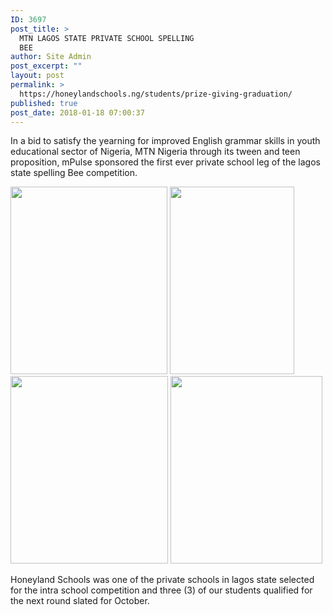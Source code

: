 ```yaml
---
ID: 3697
post_title: >
  MTN LAGOS STATE PRIVATE SCHOOL SPELLING
  BEE
author: Site Admin
post_excerpt: ""
layout: post
permalink: >
  https://honeylandschools.ng/students/prize-giving-graduation/
published: true
post_date: 2018-01-18 07:00:37
---
```

In a bid to satisfy the yearning for improved English grammar skills in youth educational sector of Nigeria, MTN Nigeria through its tween and teen proposition, mPulse sponsored the first ever private school leg of the lagos state spelling Bee competition.

<img class="alignnone size-medium wp-image-9246" src="https://honeylandschools.ng/wp-content/uploads/2018/01/WhatsApp-Image-2019-07-28-at-10.43.34-AM-251x300.jpeg" alt="" width="251" height="300" /> <img class="alignnone size-medium wp-image-9245" src="https://honeylandschools.ng/wp-content/uploads/2018/01/WhatsApp-Image-2019-07-28-at-10.43.32-AM-199x300.jpeg" alt="" width="199" height="300" /> <img class="alignnone size-medium wp-image-9244" src="https://honeylandschools.ng/wp-content/uploads/2018/01/WhatsApp-Image-2019-07-28-at-10.43.31-AM-252x300.jpeg" alt="" width="252" height="300" /> <img class="alignnone size-medium wp-image-9243" src="https://honeylandschools.ng/wp-content/uploads/2018/01/WhatsApp-Image-2019-07-28-at-10.43.29-AM-243x300.jpeg" alt="" width="243" height="300" />

Honeyland Schools was one of the private schools in lagos state selected for the intra school competition and three (3) of our students qualified for the next round slated for October.

&nbsp;